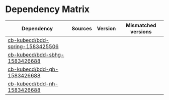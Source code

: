 # Dependency Matrix

Dependency | Sources | Version | Mismatched versions
---------- | ------- | ------- | -------------------
[cb-kubecd/bdd-spring-1583425506](https://github.com/cb-kubecd/bdd-spring-1583425506.git) |  | []() | 
[cb-kubecd/bdd-sbhg-1583426688](https://github.com/cb-kubecd/bdd-sbhg-1583426688.git) |  | []() | 
[cb-kubecd/bdd-gh-1583426688](https://github.com/cb-kubecd/bdd-gh-1583426688.git) |  | []() | 
[cb-kubecd/bdd-nh-1583426688](https://github.com/cb-kubecd/bdd-nh-1583426688.git) |  | []() | 
